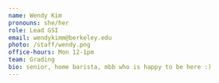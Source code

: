 ```yaml
---
name: Wendy Kim
pronouns: she/her
role: Lead GSI
email: wendykimm@berkeley.edu
photo: /staff/wendy.png
office-hours: Mon 12-1pm
team: Grading
bio: senior, home barista, mbb who is happy to be here :)
---
```

